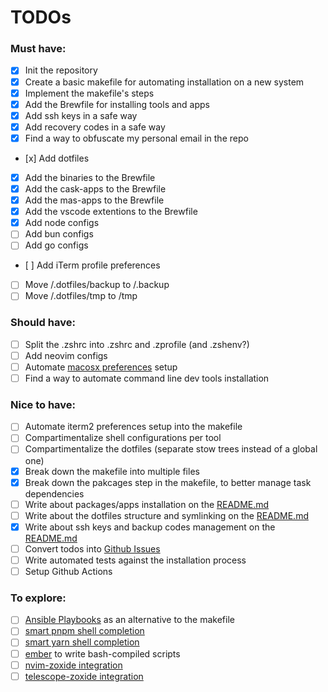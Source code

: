 # TODOs

### Must have:

- [x] Init the repository
- [x] Create a basic makefile for automating installation on a new system
- [x] Implement the makefile's steps
- [x] Add the Brewfile for installing tools and apps
- [x] Add ssh keys in a safe way
- [x] Add recovery codes in a safe way
- [x] Find a way to obfuscate my personal email in the repo
- [x] Add dotfiles
- [x] Add the binaries to the Brewfile
- [x] Add the cask-apps to the Brewfile
- [x] Add the mas-apps to the Brewfile
- [x] Add the vscode extentions to the Brewfile
- [x] Add node configs
- [ ] Add bun configs
- [ ] Add go configs
- [ ] Add iTerm profile preferences
- [ ] Move /.dotfiles/backup to /.backup
- [ ] Move /.dotfiles/tmp to /tmp

### Should have:

- [ ] Split the .zshrc into .zshrc and .zprofile (and .zshenv?)
- [ ] Add neovim configs
- [ ] Automate [macosx preferences](https://github.com/mathiasbynens/dotfiles/blob/main/.macos) setup
- [ ] Find a way to automate command line dev tools installation

### Nice to have:

- [ ] Automate iterm2 preferences setup into the makefile
- [ ] Compartimentalize shell configurations per tool
- [ ] Compartimentalize the dotfiles (separate stow trees instead of a global one)
- [x] Break down the makefile into multiple files
- [x] Break down the pakcages step in the makefile, to better manage task dependencies
- [ ] Write about packages/apps installation on the [README.md](/README.md)
- [ ] Write about the dotfiles structure and symlinking on the [README.md](/README.md)
- [x] Write about ssh keys and backup codes management on the [README.md](/README.md)
- [ ] Convert todos into [Github Issues](https://github.com/Amheklerior/dotfiles/issues)
- [ ] Write automated tests against the installation process
- [ ] Setup Github Actions

### To explore:

- [ ] [Ansible Playbooks](https://docs.ansible.com/ansible/latest/playbook_guide/playbooks_intro.html) as an alternative to the makefile
- [ ] [smart pnpm shell completion](https://github.com/g-plane/pnpm-shell-completion)
- [ ] [smart yarn shell completion](https://github.com/g-plane/zsh-yarn-autocompletions)
- [ ] [ember](https://amber-lang.com/) to write bash-compiled scripts
- [ ] [nvim-zoxide integration](https://github.com/nanotee/zoxide.vim)
- [ ] [telescope-zoxide integration](https://github.com/jvgrootveld/telescope-zoxide)

